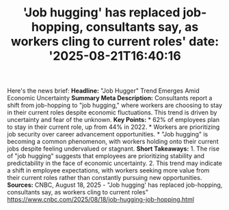 ﻿---
title: "'Job hugging' has replaced job-hopping, consultants say, as workers cling to current roles'
date: '2025-08-21T16:40:16"
category: "Markets"
summary: ""
slug: "job hugging has replaced jobhopping consultants say as worke"
source_urls:
  - "https://www.cnbc.com/2025/08/18/job-hugging-job-hopping.html"
seo:
  title: "'Job hugging' has replaced job-hopping, consultants say, as workers cling to current roles | Hash n Hedge'
  description: '"
  keywords: ["news", "markets", "brief"]
---
Here's the news brief:  **Headline:** "Job Hugger" Trend Emerges Amid Economic Uncertainty  **Summary Meta Description:** Consultants report a shift from job-hopping to "job hugging," where workers are choosing to stay in their current roles despite economic fluctuations. This trend is driven by uncertainty and fear of the unknown.  **Key Points:**  * 62% of employees plan to stay in their current role, up from 44% in 2022. * Workers are prioritizing job security over career advancement opportunities. * "Job hugging" is becoming a common phenomenon, with workers holding onto their current jobs despite feeling undervalued or stagnant.  **Short Takeaways:**  1. The rise of "job hugging" suggests that employees are prioritizing stability and predictability in the face of economic uncertainty. 2. This trend may indicate a shift in employee expectations, with workers seeking more value from their current roles rather than constantly pursuing new opportunities.  **Sources:** CNBC, August 18, 2025 - "Job hugging' has replaced job-hopping, consultants say, as workers cling to current roles" https://www.cnbc.com/2025/08/18/job-hugging-job-hopping.html 
